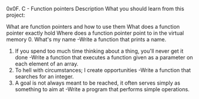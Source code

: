 0x0F. C - Function pointers
Description
What you should learn from this project:

What are function pointers and how to use them
What does a function pointer exactly hold
Where does a function pointer point to in the virtual memory
0. What's my name
-Write a function that prints a name.
1. If you spend too much time thinking about a thing, you'll never get it done
-Write a function that executes a function given as a parameter on each element of an array.
2. To hell with circumstances; I create opportunities
-Write a function that searches for an integer.
3. A goal is not always meant to be reached, it often serves simply as something to aim at
-Write a program that performs simple operations.

